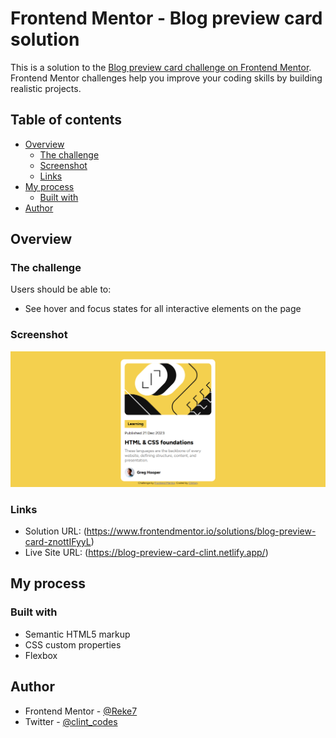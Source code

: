 # Frontend Mentor - Blog preview card solution

This is a solution to the [Blog preview card challenge on Frontend Mentor](https://www.frontendmentor.io/challenges/blog-preview-card-ckPaj01IcS). Frontend Mentor challenges help you improve your coding skills by building realistic projects. 

## Table of contents

- [Overview](#overview)
  - [The challenge](#the-challenge)
  - [Screenshot](#screenshot)
  - [Links](#links)
- [My process](#my-process)
  - [Built with](#built-with)
- [Author](#author)

## Overview

### The challenge

Users should be able to:

- See hover and focus states for all interactive elements on the page

### Screenshot

![](./assets/images/screenshot.png)

### Links

- Solution URL: (https://www.frontendmentor.io/solutions/blog-preview-card-znottIFyyL)
- Live Site URL: (https://blog-preview-card-clint.netlify.app/)

## My process

### Built with

- Semantic HTML5 markup
- CSS custom properties
- Flexbox

## Author

- Frontend Mentor - [@Reke7](https://www.frontendmentor.io/profile/reke7)
- Twitter - [@clint_codes](https://www.twitter.com/clint_codes)
